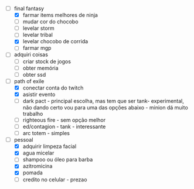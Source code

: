 - [ ] final fantasy
	- [x] farmar items melhores de ninja
	- [ ] mudar cor do chocobo
	- [ ] levelar storm
	- [ ] levelar tribal
	- [x] levelar chocobo de corrida
	- [ ] farmar mgp
- [ ] adquiri coisas
	- [ ] criar stock de jogos
	- [ ] obter memória
	- [ ] obter ssd
- [ ] path of exile
	- [x] conectar conta do twitch
	- [x] asistir evento
	- [ ] dark pact - principal escolha, mas tem que ser tank- experimental, não dando certo vou para uma das opções abaixo - minion dá muito trabalho
	- [ ] righteous fire - sem opção melhor
	- [ ] ed/contagion - tank - interessante
	- [ ] arc totem - simples
- [ ] pessoal
	- [x] adquirir limpeza facial
	- [x] agua micelar
	- [ ] shampoo ou óleo para barba
	- [x] azitromicina
	- [x] pomada
	- [ ] credito no celular - prezao